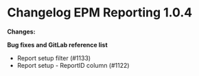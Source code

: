 # Changelog EPM Reporting 1.0.4

**Changes:**


**Bug fixes and GitLab reference list**

- Report setup filter (#1133)
- Report setup - ReportID column (#1122)


